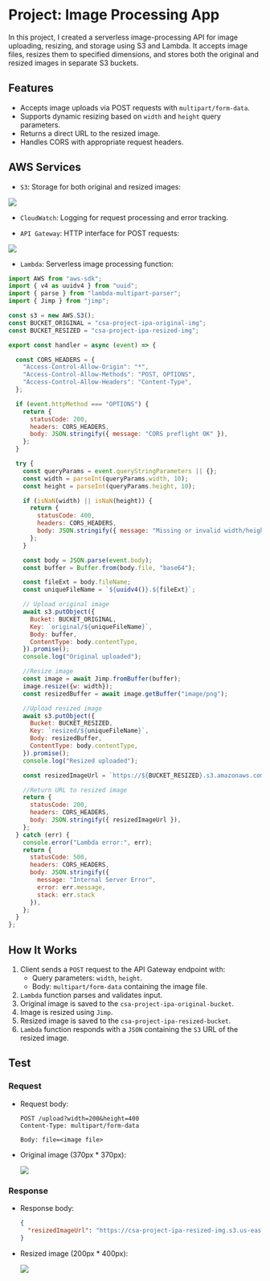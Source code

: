 # Project: Image Processing App
In this project, I created a serverless image-processing API  for image uploading, resizing, and storage using S3 and Lambda. It accepts image files, resizes them to specified dimensions, and stores both the original and resized images in separate S3 buckets.

## Features
* Accepts image uploads via POST requests with `multipart/form-data`.
* Supports dynamic resizing based on `width` and `height` query parameters.
* Returns a direct URL to the resized image.
* Handles CORS with appropriate request headers.

## AWS Services

* `S3`: Storage for both original and resized images:

![](./images/s3-buckets.png)


* `CloudWatch`: Logging for request processing and error tracking.

* `API Gateway`: HTTP interface for POST requests:

![](./images/project-api.png)

* `Lambda`: Serverless image processing function:
```js
import AWS from "aws-sdk";
import { v4 as uuidv4 } from "uuid";
import { parse } from "lambda-multipart-parser";
import { Jimp } from "jimp";

const s3 = new AWS.S3();
const BUCKET_ORIGINAL = "csa-project-ipa-original-img";
const BUCKET_RESIZED = "csa-project-ipa-resized-img";

export const handler = async (event) => {

  const CORS_HEADERS = {
    "Access-Control-Allow-Origin": "*",
    "Access-Control-Allow-Methods": "POST, OPTIONS",
    "Access-Control-Allow-Headers": "Content-Type",
  };

  if (event.httpMethod === "OPTIONS") {
    return {
      statusCode: 200,
      headers: CORS_HEADERS,
      body: JSON.stringify({ message: "CORS preflight OK" }),
    };
  }

  try {
    const queryParams = event.queryStringParameters || {};
    const width = parseInt(queryParams.width, 10);
    const height = parseInt(queryParams.height, 10);

    if (isNaN(width) || isNaN(height)) {
      return {
        statusCode: 400,
        headers: CORS_HEADERS,
        body: JSON.stringify({ message: "Missing or invalid width/height parameters." }),
      };
    }

    const body = JSON.parse(event.body);
    const buffer = Buffer.from(body.file, "base64");

    const fileExt = body.fileName;
    const uniqueFileName = `${uuidv4()}.${fileExt}`;

    // Upload original image
    await s3.putObject({
      Bucket: BUCKET_ORIGINAL,
      Key: `original/${uniqueFileName}`,
      Body: buffer,
      ContentType: body.contentType,
    }).promise();
    console.log("Original uploaded");

    //Resize image
    const image = await Jimp.fromBuffer(buffer);
    image.resize({w: width});
    const resizedBuffer = await image.getBuffer("image/png");

    //Upload resized image
    await s3.putObject({
      Bucket: BUCKET_RESIZED,
      Key: `resized/${uniqueFileName}`,
      Body: resizedBuffer,
      ContentType: body.contentType,
    }).promise();
    console.log("Resized uploaded");

    const resizedImageUrl = `https://${BUCKET_RESIZED}.s3.amazonaws.com/resized/${uniqueFileName}`;

    //Return URL to resized image
    return {
      statusCode: 200,
      headers: CORS_HEADERS,
      body: JSON.stringify({ resizedImageUrl }),
    };
  } catch (err) {
    console.error("Lambda error:", err);
    return {
      statusCode: 500,
      headers: CORS_HEADERS,
      body: JSON.stringify({
        message: "Internal Server Error",
        error: err.message,
        stack: err.stack
      }),
    };
  }
};

```


## How It Works
1. Client sends a `POST` request to the API Gateway endpoint with:
   * Query parameters: `width`, `height`.
   * Body: `multipart/form-data` containing the image file.
2. `Lambda` function parses and validates input.
3. Original image is saved to the `csa-project-ipa-original-bucket`.
4. Image is resized using `Jimp`.
5. Resized image is saved to the `csa-project-ipa-resized-bucket`.
6. `Lambda` function responds with a `JSON` containing the `S3` URL of the resized image.

## Test
### Request

* Request body:
    ```
    POST /upload?width=200&height=400
    Content-Type: multipart/form-data

    Body: file=<image file>
    ```
* Original image (370px * 370px):

    ![](./images/original-img.png)


### Response
* Response body:
  ```json
  {
    "resizedImageUrl": "https://csa-project-ipa-resized-img.s3.us-east-2.amazonaws.com/04086c8f-edb9-454f-bdca-070a3b55dfd0.png"
  }
  ```
* Resized image (200px * 400px):

    ![](./images/resized-img.png)
